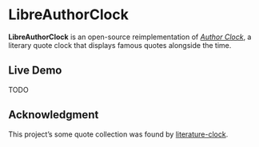 # LibreAuthorClock

**LibreAuthorClock** is an open-source reimplementation of *[Author Clock](https://www.authorclock.com/)*, a literary quote clock that displays famous quotes alongside the time.

## Live Demo

TODO

## Acknowledgment
This project’s some quote collection was found by [literature-clock](https://github.com/codetheweb/literature-clock).
